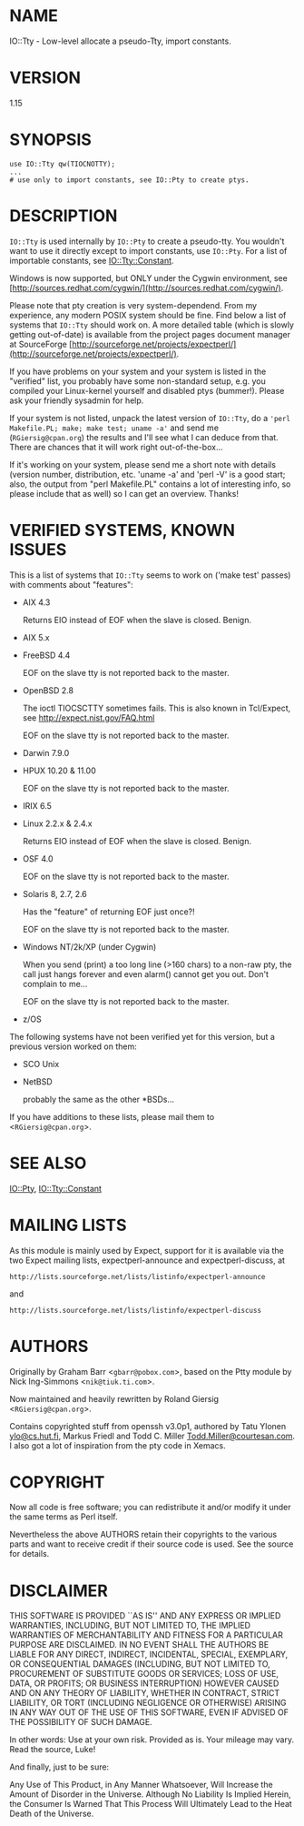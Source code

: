 # NAME

IO::Tty - Low-level allocate a pseudo-Tty, import constants.

# VERSION

1.15

# SYNOPSIS

    use IO::Tty qw(TIOCNOTTY);
    ...
    # use only to import constants, see IO::Pty to create ptys.

# DESCRIPTION

`IO::Tty` is used internally by `IO::Pty` to create a pseudo-tty.
You wouldn't want to use it directly except to import constants, use
`IO::Pty`.  For a list of importable constants, see
[IO::Tty::Constant](https://metacpan.org/pod/IO%3A%3ATty%3A%3AConstant).

Windows is now supported, but ONLY under the Cygwin
environment, see [http://sources.redhat.com/cygwin/](http://sources.redhat.com/cygwin/).

Please note that pty creation is very system-dependend.  From my
experience, any modern POSIX system should be fine.  Find below a list
of systems that `IO::Tty` should work on.  A more detailed table
(which is slowly getting out-of-date) is available from the project
pages document manager at SourceForge
[http://sourceforge.net/projects/expectperl/](http://sourceforge.net/projects/expectperl/).

If you have problems on your system and your system is listed in the
"verified" list, you probably have some non-standard setup, e.g. you
compiled your Linux-kernel yourself and disabled ptys (bummer!).
Please ask your friendly sysadmin for help.

If your system is not listed, unpack the latest version of `IO::Tty`,
do a `'perl Makefile.PL; make; make test; uname -a'` and send me
(`RGiersig@cpan.org`) the results and I'll see what I can deduce from
that.  There are chances that it will work right out-of-the-box...

If it's working on your system, please send me a short note with
details (version number, distribution, etc. 'uname -a' and 'perl -V'
is a good start; also, the output from "perl Makefile.PL" contains a
lot of interesting info, so please include that as well) so I can get
an overview.  Thanks!

# VERIFIED SYSTEMS, KNOWN ISSUES

This is a list of systems that `IO::Tty` seems to work on ('make
test' passes) with comments about "features":

- AIX 4.3

    Returns EIO instead of EOF when the slave is closed.  Benign.

- AIX 5.x
- FreeBSD 4.4

    EOF on the slave tty is not reported back to the master.

- OpenBSD 2.8

    The ioctl TIOCSCTTY sometimes fails.  This is also known in
    Tcl/Expect, see http://expect.nist.gov/FAQ.html

    EOF on the slave tty is not reported back to the master.

- Darwin 7.9.0
- HPUX 10.20 & 11.00

    EOF on the slave tty is not reported back to the master.

- IRIX 6.5
- Linux 2.2.x & 2.4.x

    Returns EIO instead of EOF when the slave is closed.  Benign.

- OSF 4.0

    EOF on the slave tty is not reported back to the master.

- Solaris 8, 2.7, 2.6

    Has the "feature" of returning EOF just once?!

    EOF on the slave tty is not reported back to the master.

- Windows NT/2k/XP (under Cygwin)

    When you send (print) a too long line (>160 chars) to a non-raw pty,
    the call just hangs forever and even alarm() cannot get you out.
    Don't complain to me...

    EOF on the slave tty is not reported back to the master.

- z/OS

The following systems have not been verified yet for this version, but
a previous version worked on them:

- SCO Unix
- NetBSD

    probably the same as the other \*BSDs...

If you have additions to these lists, please mail them to
<`RGiersig@cpan.org`>.

# SEE ALSO

[IO::Pty](https://metacpan.org/pod/IO%3A%3APty), [IO::Tty::Constant](https://metacpan.org/pod/IO%3A%3ATty%3A%3AConstant)

# MAILING LISTS

As this module is mainly used by Expect, support for it is available
via the two Expect mailing lists, expectperl-announce and
expectperl-discuss, at

    http://lists.sourceforge.net/lists/listinfo/expectperl-announce

and

    http://lists.sourceforge.net/lists/listinfo/expectperl-discuss

# AUTHORS

Originally by Graham Barr <`gbarr@pobox.com`>, based on the
Ptty module by Nick Ing-Simmons <`nik@tiuk.ti.com`>.

Now maintained and heavily rewritten by Roland Giersig
<`RGiersig@cpan.org`>.

Contains copyrighted stuff from openssh v3.0p1, authored by Tatu
Ylonen <ylo@cs.hut.fi>, Markus Friedl and Todd C. Miller
<Todd.Miller@courtesan.com>.  I also got a lot of inspiration from
the pty code in Xemacs.

# COPYRIGHT

Now all code is free software; you can redistribute it and/or modify
it under the same terms as Perl itself.

Nevertheless the above AUTHORS retain their copyrights to the various
parts and want to receive credit if their source code is used.
See the source for details.

# DISCLAIMER

THIS SOFTWARE IS PROVIDED \`\`AS IS'' AND ANY EXPRESS OR IMPLIED
WARRANTIES, INCLUDING, BUT NOT LIMITED TO, THE IMPLIED WARRANTIES OF
MERCHANTABILITY AND FITNESS FOR A PARTICULAR PURPOSE ARE DISCLAIMED.
IN NO EVENT SHALL THE AUTHORS BE LIABLE FOR ANY DIRECT, INDIRECT,
INCIDENTAL, SPECIAL, EXEMPLARY, OR CONSEQUENTIAL DAMAGES (INCLUDING,
BUT NOT LIMITED TO, PROCUREMENT OF SUBSTITUTE GOODS OR SERVICES; LOSS
OF USE, DATA, OR PROFITS; OR BUSINESS INTERRUPTION) HOWEVER CAUSED AND
ON ANY THEORY OF LIABILITY, WHETHER IN CONTRACT, STRICT LIABILITY, OR
TORT (INCLUDING NEGLIGENCE OR OTHERWISE) ARISING IN ANY WAY OUT OF THE
USE OF THIS SOFTWARE, EVEN IF ADVISED OF THE POSSIBILITY OF SUCH
DAMAGE.

In other words: Use at your own risk.  Provided as is.  Your mileage
may vary.  Read the source, Luke!

And finally, just to be sure:

Any Use of This Product, in Any Manner Whatsoever, Will Increase the
Amount of Disorder in the Universe. Although No Liability Is Implied
Herein, the Consumer Is Warned That This Process Will Ultimately Lead
to the Heat Death of the Universe.
